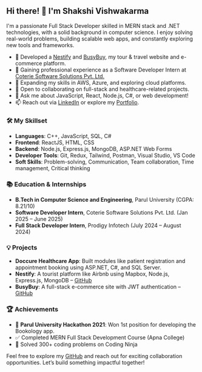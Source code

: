 <h2>Hi there! 👋 I'm Shakshi Vishwakarma</h2>

<p>I'm a passionate Full Stack Developer skilled in MERN stack and .NET technologies, with a solid background in computer science. I enjoy solving real-world problems, building scalable web apps, and constantly exploring new tools and frameworks.</p>

<ul>
  <li>🔭 Developed a <a href="https://nestify-vu0d.onrender.com/listing">Nestify</a> and <a href="https://busybuy-536e.onrender.com/">BusyBuy</a>, my tour & travel website and e-commerce platform.</li>
  <li>💼 Gaining professional experience as a Software Developer Intern at <a href="http://clinic.coteriesoft.com/">Coterie Software Solutions Pvt. Ltd.</a></li>
  <li>🌱 Expanding my skills in AWS, Azure, and exploring cloud platforms.</li>
  <li>👯 Open to collaborating on full-stack and healthcare-related projects.</li>
  <li>💬 Ask me about JavaScript, React, Node.js, C#, or web development!</li>
  <li>📫 Reach out via <a href="https://linkedin.com/in/shakshi-vishwakarma-21050421b">LinkedIn</a> or explore my <a href="https://portfolio-shakshi-vishwakarma.netlify.app/">Portfolio</a>.</li>
</ul>

<h3>🛠 My Skillset</h3>
<ul>
  <li><strong>Languages</strong>: C++, JavaScript, SQL, C#</li>
  <li><strong>Frontend</strong>: ReactJS, HTML, CSS</li>
  <li><strong>Backend</strong>: Node.js, Express.js, MongoDB, ASP.NET Web Forms</li>
  <li><strong>Developer Tools</strong>: Git, Redux, Tailwind, Postman, Visual Studio, VS Code</li>
  <li><strong>Soft Skills</strong>: Problem-solving, Communication, Team collaboration, Time management, Critical thinking</li>
</ul>

<h3>📚 Education & Internships</h3>
<ul>
  <li><strong>B.Tech in Computer Science and Engineering</strong>, Parul University (CGPA: 8.21/10)</li>
  <li><strong>Software Developer Intern</strong>, Coterie Software Solutions Pvt. Ltd. (Jan 2025 – June 2025)</li>
  <li><strong>Full Stack Developer Intern</strong>, Prodigy Infotech (July 2024 – August 2024)</li>
</ul>

<h3>💡 Projects</h3>
<ul>
  <li><strong>Doccure Healthcare App</strong>: Built modules like patient registration and appointment booking using ASP.NET, C#, and SQL Server.</li>
  <li><strong>Nestify</strong>: A tourist platform like Airbnb using Mapbox, Node.js, Express.js, MongoDB – <a href="https://github.com/Shakshi94/Nestify">GitHub</a></li>
  <li><strong>BusyBuy</strong>: A full-stack e-commerce site with JWT authentication – <a href="https://github.com/Shakshi94/PRODIGY_FS_03">GitHub</a></li>
</ul>

<h3>🏆 Achievements</h3>
<ul>
  <li>🏅 <strong>Parul University Hackathon 2021</strong>: Won 1st position for developing the Bookology app.</li>
  <li>✅ Completed MERN Full Stack Development Course (Apna College)</li>
  <li>🧠 Solved 300+ coding problems on Coding Ninja</li>
</ul>

<p>Feel free to explore my <a href="https://github.com/Shakshi94/">GitHub</a> and reach out for exciting collaboration opportunities. Let’s build something impactful together!</p>
